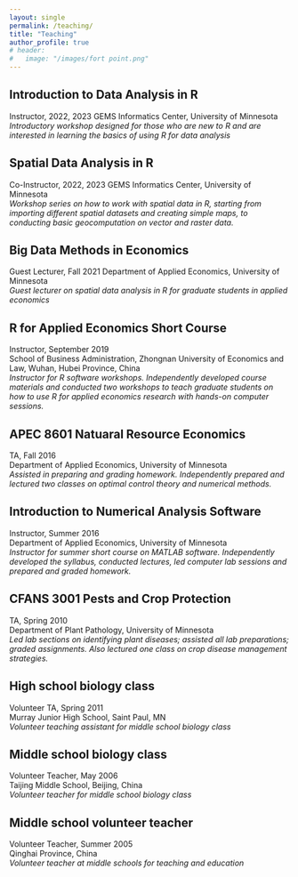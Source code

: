 ```yaml
---
layout: single
permalink: /teaching/
title: "Teaching"
author_profile: true
# header:
#   image: "/images/fort point.png"
---
```


## Introduction to Data Analysis in R
Instructor, 2022, 2023
GEMS Informatics Center, University of Minnesota  
*Introductory workshop designed for those who are new to R and are interested in learning the basics of using R for data analysis*

## Spatial Data Analysis in R
Co-Instructor, 2022, 2023
GEMS Informatics Center, University of Minnesota  
*Workshop series on how to work with spatial data in R, starting from importing different spatial datasets and creating simple maps, to conducting basic geocomputation on vector and raster data.*

## Big Data Methods in Economics
Guest Lecturer, Fall 2021
Department of Applied Economics, University of Minnesota  
*Guest lecturer on spatial data analysis in R for graduate students in applied economics*

## R for Applied Economics Short Course
Instructor, September 2019  
School of Business Administration, Zhongnan University of Economics and Law, Wuhan, Hubei Province, China  
*Instructor for R software workshops. Independently developed course materials and conducted two workshops to teach graduate students on how to use R for applied economics research with hands-on computer sessions.*  

## APEC 8601 Natuaral Resource Economics
TA, Fall 2016  
Department of Applied Economics, University of Minnesota  
*Assisted in preparing and grading homework. Independently prepared and lectured two classes on optimal control theory and numerical methods.*  

## Introduction to Numerical Analysis Software
Instructor, Summer 2016  
Department of Applied Economics, University of Minnesota  
*Instructor for summer short course on MATLAB software. Independently developed the syllabus, conducted lectures, led computer lab sessions and prepared and graded homework.*  

## CFANS 3001 Pests and Crop Protection
TA, Spring 2010  
Department of Plant Pathology, University of Minnesota  
*Led lab sections on identifying plant diseases; assisted all lab preparations; graded assignments. Also lectured one class on crop disease management strategies.*  

## High school biology class
Volunteer TA, Spring 2011  
Murray Junior High School, Saint Paul, MN  
*Volunteer teaching assistant for middle school biology class*  

## Middle school biology class
Volunteer Teacher, May 2006  
Taijing Middle School, Beijing, China  
*Volunteer teacher for middle school biology class*  

## Middle school volunteer teacher
Volunteer Teacher, Summer 2005  
Qinghai Province, China  
*Volunteer teacher at middle schools for teaching and education*  